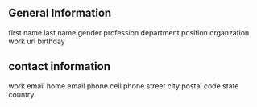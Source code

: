 ## General Information
first name
last name
gender
profession
department
position
organzation
work url
birthday

## contact information
work email
home email
phone
cell phone
street
city
postal code
state
country